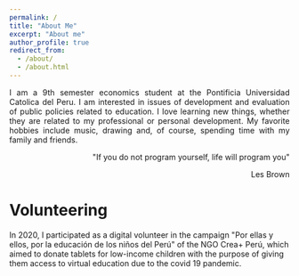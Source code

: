 ```yaml
---
permalink: /
title: "About Me"
excerpt: "About me"
author_profile: true
redirect_from: 
  - /about/
  - /about.html
---
```


<p style='text-align: justify;'> I am a 9th semester economics student at the Pontificia Universidad Catolica del Peru. I am interested in issues of development and evaluation of public policies related to education. I love learning new things, whether they are related to my professional or personal development. My favorite hobbies include music, drawing and, of course, spending time with my family and friends.



<p style='text-align: right;'> "If you do not program yourself, life will program you" 
<p style='text-align: right;'> Les Brown

Volunteering
===========

In 2020, I participated as a digital volunteer in the campaign "Por ellas y ellos, por la educación de los niños del Perú" of the NGO Crea+ Perú, which aimed to donate tablets for low-income children with the purpose of giving them access to virtual education due to the covid 19 pandemic.